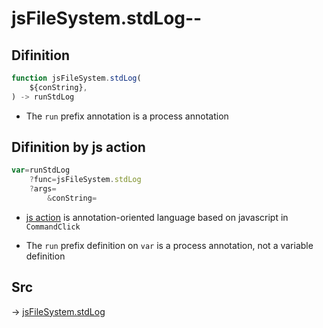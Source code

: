 # jsFileSystem.stdLog--

## Difinition

```js.js
function jsFileSystem.stdLog(
	${conString},
) -> runStdLog
```

- The `run` prefix annotation is a process annotation


## Difinition by js action

```js.js
var=runStdLog
	?func=jsFileSystem.stdLog
	?args=
		&conString=
```

- [js action](#) is annotation-oriented language based on javascript in `CommandClick`

- The `run` prefix definition on `var` is a process annotation, not a variable definition

## Src

-> [jsFileSystem.stdLog](https://github.com/puutaro/CommandClick/blob/master/app/src/main/java/com/puutaro/commandclick/fragment_lib/terminal_fragment/js_interface/file/JsFileSystem.kt#L147)


